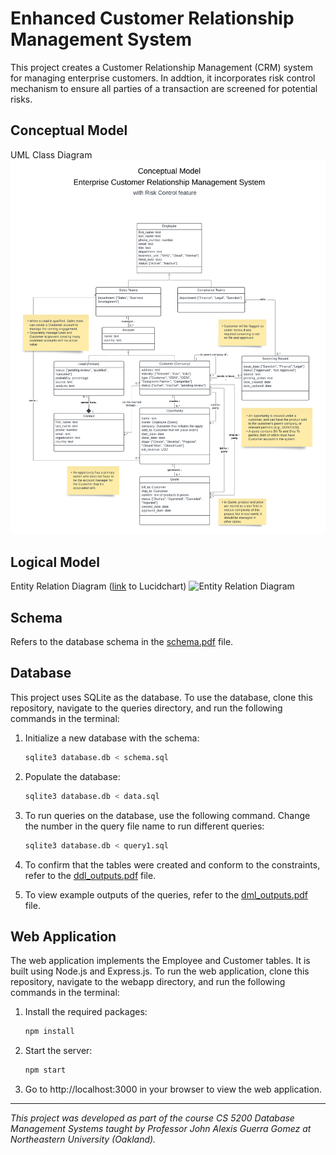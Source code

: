 # Enhanced Customer Relationship Management System

This project creates a Customer Relationship Management (CRM) system for managing enterprise customers. In addtion, it incorporates risk control mechanism to ensure all parties of a transaction are screened for potential risks.

<!-- The system is built using Node.js and Express.js, and uses [database name] as the database. -->

## Conceptual Model

UML Class Diagram
![UML Class Diagram](diagrams/uml.png)

## Logical Model

Entity Relation Diagram ([link](https://lucid.app/lucidchart/b2de3990-e4b0-4b2f-8553-d5946f50834e/edit?viewport_loc=-208%2C-333%2C2102%2C1372%2C0_0&invitationId=inv_f34f8d5b-dfa7-49b7-b8d1-8d7d8303c194) to Lucidchart)
![Entity Relation Diagram](diagrams/erd.png)

## Schema

Refers to the database schema in the [schema.pdf](docs/schema.pdf) file.

## Database

This project uses SQLite as the database. To use the database, clone this repository, navigate to the queries directory, and run the following commands in the terminal:

1. Initialize a new database with the schema:

   ```bash
   sqlite3 database.db < schema.sql
   ```

2. Populate the database:

   ```bash
   sqlite3 database.db < data.sql
   ```

3. To run queries on the database, use the following command. Change the number in the query file name to run different queries:

   ```bash
   sqlite3 database.db < query1.sql
   ```

4. To confirm that the tables were created and conform to the constraints, refer to the [ddl_outputs.pdf](docs/ddl_outputs.pdf) file.

5. To view example outputs of the queries, refer to the [dml_outputs.pdf](docs/dml_outputs.pdf) file.

## Web Application

The web application implements the Employee and Customer tables. It is built using Node.js and Express.js. To run the web application, clone this repository, navigate to the webapp directory, and run the following commands in the terminal:

1. Install the required packages:

   ```bash
   npm install
   ```

2. Start the server:

   ```bash
   npm start
   ```

3. Go to http://localhost:3000 in your browser to view the web application.

---

_This project was developed as part of the course CS 5200 Database Management Systems taught by Professor John Alexis Guerra Gomez at Northeastern University (Oakland)._
